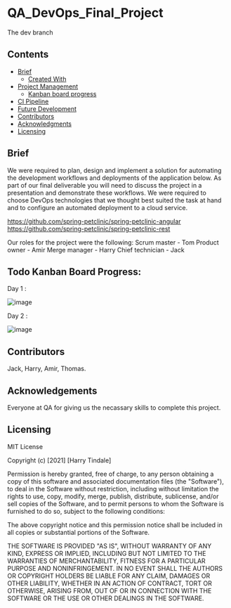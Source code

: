 # QA_DevOps_Final_Project

The dev branch

## Contents
* [Brief](https://github.com/hjt523/QA_DevOps_Final_Project#brief)
   * [Created With](https://github.com/hjt523/QA_DevOps_Final_Project#created-with)
* [Project Management](https://github.com/hjt523/QA_DevOps_Final_Project#project-management)
   * [Kanban board progress](https://github.com/hjt523/QA_DevOps_Final_Project#todo-kanban-board-progress)
* [CI Pipeline](https://github.com/hjt523/QA_DevOps_Final_Project#ci-pipeline)
* [Future Development](https://github.com/hjt523/QA_DevOps_Final_Project#future-development)
* [Contributors](https://github.com/hjt523/QA_DevOps_Final_Project#contributors)
* [Acknowledgments](https://github.com/hjt523/QA_DevOps_Final_Project#acknowledgements)
* [Licensing](https://github.com/hjt523/QA_DevOps_Final_Project#licensing)

## Brief 

We were required to plan, design and implement a solution for automating the development workflows and deployments of the application below. As part of our final deliverable you will need to discuss the project in a presentation and demonstrate these workflows. We were required to choose DevOps technologies that we thought best suited the task at hand and to configure an automated deployment to a cloud service. 

https://github.com/spring-petclinic/spring-petclinic-angular
https://github.com/spring-petclinic/spring-petclinic-rest

Our roles for the project were the following:
Scrum master - Tom
Product owner - Amir
Merge manager - Harry
Chief technician - Jack

## Todo Kanban Board Progress:

Day  1 :

![image](https://user-images.githubusercontent.com/81659044/124495718-5e3d7280-ddb0-11eb-8980-347d07153d50.png)

Day 2 :

![image](https://user-images.githubusercontent.com/81659044/124634741-98754580-de7e-11eb-8c47-fd9d32e98c11.png)

## Contributors

Jack, Harry, Amir, Thomas. 

## Acknowledgements

Everyone at QA for giving us the necassary skills to complete this project.

## Licensing 

MIT License

Copyright (c) [2021] [Harry Tindale]

Permission is hereby granted, free of charge, to any person obtaining a copy
of this software and associated documentation files (the "Software"), to deal
in the Software without restriction, including without limitation the rights
to use, copy, modify, merge, publish, distribute, sublicense, and/or sell
copies of the Software, and to permit persons to whom the Software is
furnished to do so, subject to the following conditions:

The above copyright notice and this permission notice shall be included in all
copies or substantial portions of the Software.

THE SOFTWARE IS PROVIDED "AS IS", WITHOUT WARRANTY OF ANY KIND, EXPRESS OR
IMPLIED, INCLUDING BUT NOT LIMITED TO THE WARRANTIES OF MERCHANTABILITY,
FITNESS FOR A PARTICULAR PURPOSE AND NONINFRINGEMENT. IN NO EVENT SHALL THE
AUTHORS OR COPYRIGHT HOLDERS BE LIABLE FOR ANY CLAIM, DAMAGES OR OTHER
LIABILITY, WHETHER IN AN ACTION OF CONTRACT, TORT OR OTHERWISE, ARISING FROM,
OUT OF OR IN CONNECTION WITH THE SOFTWARE OR THE USE OR OTHER DEALINGS IN THE
SOFTWARE.
